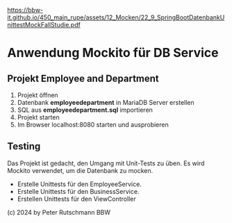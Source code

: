 https://bbw-it.github.io/450_main_rupe/assets/12_Mocken/22_9_SpringBootDatenbankUnittestMockFallStudie.pdf

# Anwendung Mockito für DB Service

## Projekt Employee and Department

1. Projekt öffnen
2. Datenbank __employeedepartment__ in MariaDB Server erstellen
3. SQL aus __employeedepartment.sql__ importieren
4. Projekt starten
5. Im Browser localhost:8080 starten und ausprobieren

## Testing

Das Projekt ist gedacht, den Umgang mit Unit-Tests zu üben. Es wird Mockito verwendet, um die Datenbank zu mocken.

- Erstelle Unittests für den EmployeeService.
- Erstelle Unittests für den BusinessService.
- Erstellen Unittests für den ViewController

(c) 2024 by Peter Rutschmann BBW
